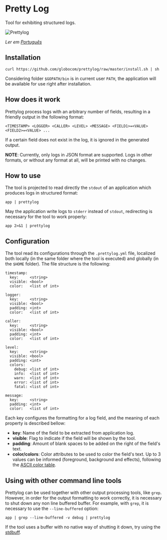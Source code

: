 # Pretty Log

Tool for exhibiting structured logs.

![Prettylog](https://github.com/globocom/prettylog/raw/master/prettylog.png)

_Ler em [Português](README.md)_

## Installation

    curl https://github.com/globocom/prettylog/raw/master/install.sh | sh 

Considering folder `$GOPATH/bin` is in current user `PATH`, the application will be available for use right after
installation.

## How does it work

Prettylog process logs with an arbitrary number of fields, resulting in a friendly output in the following format:

    <TIMESTAMP> <LOGGER> <CALLER> <LEVEL> <MESSAGE> <FIELD1>=<VALUE> <FIELD2>=<VALUE> ...

If a certain field does not exist in the log, it is ignored in the generated output.

**NOTE**: Currently, only logs in JSON format are supported. Logs in other formats, or without any format at all, will
be printed with no changes.

## How to use

The tool is projected to read directly the `stdout` of an application which produces logs in structured format:

    app | prettylog

May the application write logs to `stderr` instead of `stdout`, redirecting is necessary for the tool to work properly:

    app 2>&1 | prettylog

## Configuration

The tool read its configurations through the `.prettylog.yml` file, localized both locally (in the same folder where the tool
is executed) and globally (in the `$HOME` folder). The file structure is the following:

    timestamp:
      key:     <string>
      visible: <bool> 
      color:   <list of int>

    logger:
      key:     <string>
      visible: <bool>
      padding: <int>
      color:   <list of int> 

    caller:
      key:     <string>
      visible: <bool>
      padding: <int>
      color:   <list of int>

    level:
      key:     <string>
      visible: <bool>
      padding: <int>
      colors:
        debug: <list of int>
        info:  <list of int>
        warn:  <list of int>
        error: <list of int>
        fatal: <list of int>

    message:
      key:     <string>
      padding: <int>
      color:   <list of int>

Each key configures the formatting for a log field, and the meaning of each property is described bellow:

- **key**: Name of the field to be extracted from application log.
- **visible**: Flag to indicate if the field will be shown by the tool.
- **padding**: Amount of blank spaces to be added on the right of the field's text.
- **color/colors**: Color attributes to be used to color the field's text. Up to 3 values can be informed (foreground,
background and effects), following the [ASCII color table](https://en.wikipedia.org/wiki/ANSI_escape_code#Colors).

## Using with other command line tools

Prettylog can be used together with other output processing tools, like `grep`. However, in order for the output
formatting to work correctly, it is necessary to shut down any non line buffered buffer. For example, with `grep`, it is
necessary to use the `--line-buffered` option:

    app | grep --line-buffered -v debug | prettylog

If the tool uses a buffer with no native way of shutting it down, try using the
[stdbuff](https://www.gnu.org/software/coreutils/manual/html_node/stdbuf-invocation.html).
